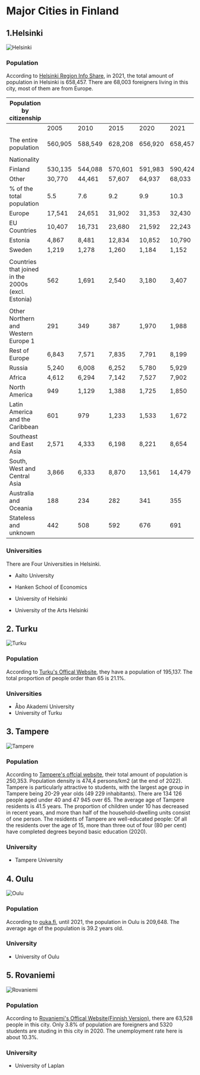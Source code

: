# Major Cities in Finland

## 1.Helsinki

![Helsinki](https://upload.wikimedia.org/wikipedia/commons/2/24/Catedral_Luterana_de_Helsinki%2C_Finlandia%2C_2012-08-14%2C_DD_14.JPG)

### Population

According to [Helsinki Region Info Share](https://hri.fi/data/en_GB/dataset/helsinki-vaesto), in 2021, the total amount of population in Helsinki is 658,457. There are 68,003 foreigners living in this city, most of them are from Europe.

| Population by citizenship                          |         |         |         |         |         |
| -------------------------------------------------- | ------- | ------- | ------- | ------- | ------- |
|                                                    | 2005    | 2010    | 2015    | 2020    | 2021    |
|                                                    |         |         |         |         |         |
| The entire population                              | 560,905 | 588,549 | 628,208 | 656,920 | 658,457 |
|                                                    |         |         |         |         |         |
| Nationality                                        |         |         |         |         |         |
| Finland                                            | 530,135 | 544,088 | 570,601 | 591,983 | 590,424 |
| Other                                              | 30,770  | 44,461  | 57,607  | 64,937  | 68,033  |
| % of the total population                          | 5.5     | 7.6     | 9.2     | 9.9     | 10.3    |
| Europe                                             | 17,541  | 24,651  | 31,902  | 31,353  | 32,430  |
| EU Countries                                       | 10,407  | 16,731  | 23,680  | 21,592  | 22,243  |
| Estonia                                            | 4,867   | 8,481   | 12,834  | 10,852  | 10,790  |
| Sweden                                             | 1,219   | 1,278   | 1,260   | 1,184   | 1,152   |
|                                                    |         |         |         |         |         |
| Countries that joined in the 2000s (excl. Estonia) | 562     | 1,691   | 2,540   | 3,180   | 3,407   |
|                                                    |         |         |         |         |         |
| Other Northern and Western Europe 1                | 291     | 349     | 387     | 1,970   | 1,988   |
| Rest of Europe                                     | 6,843   | 7,571   | 7,835   | 7,791   | 8,199   |
| Russia                                             | 5,240   | 6,008   | 6,252   | 5,780   | 5,929   |
| Africa                                             | 4,612   | 6,294   | 7,142   | 7,527   | 7,902   |
| North America                                      | 949     | 1,129   | 1,388   | 1,725   | 1,850   |
| Latin America and the Caribbean                    | 601     | 979     | 1,233   | 1,533   | 1,672   |
| Southeast and East Asia                            | 2,571   | 4,333   | 6,198   | 8,221   | 8,654   |
| South, West and Central Asia                       | 3,866   | 6,333   | 8,870   | 13,561  | 14,479  |
| Australia and Oceania                              | 188     | 234     | 282     | 341     | 355     |
| Stateless and unknown                              | 442     | 508     | 592     | 676     | 691     |

### Universities

There are Four Universities in Helsinki.

* Aalto University

* Hanken School of Economics

* University of Helsinki

* University of the Arts Helsinki

## 2. Turku
![Turku](https://upload.wikimedia.org/wikipedia/commons/2/2a/View_from_Turku_Cathedral_tower.jpg)
### Population
According to [Turku's Offical Website](https://www.turku.fi/en/statistical-data-about-turku-2022#Population%20and%20families%202020), they have a population of 195,137. The total proportion of people order than 65 is 21.1%.
### Universities
* Åbo Akademi University
* University of Turku
## 3. Tampere
![Tampere](https://upload.wikimedia.org/wikipedia/commons/6/6e/Tammerkoski_from_air.jpg)
### Population
According to [Tampere's offcial website](https://www.tampere.fi/en/information-on-tampere), their total amount of population is 250,353. Population density is 474,4 persons/km2 (at the end of 2022).
Tampere is particularly attractive to students, with the largest age group in Tampere being 20-29 year olds (49 229 inhabitants). There are 134 126 people aged under 40 and 47 945 over 65. The average age of Tampere residents is 41.5 years. The proportion of children under 10 has decreased in recent years, and more than half of the household-dwelling units consist of one person. 
The residents of Tampere are well-educated people: Of all the residents over the age of 15, more than three out of four (80 per cent) have completed degrees beyond basic education (2020). 
### University
* Tampere University
## 4. Oulu

![Oulu](https://upload.wikimedia.org/wikipedia/commons/1/1b/Kirkkokatu_Oulu_20121206_01.JPG)

### Population

According to [ouka.fi](https://www.ouka.fi/oulu/english/information-about-oulu), until 2021, the population in Oulu is 209,648. The average age of the population is 39.2 years old.

### University

* University of Oulu

## 5. Rovaniemi

![Rovaniemi](https://upload.wikimedia.org/wikipedia/commons/1/10/Santa_Claus_Village.jpg)

### Population

According to [Rovaniemi's Offical Website(Finnish Version)](https://www.rovaniemi.fi/Kaupunki-ja-paatoksenteko/Tietoa-Rovaniemesta), there are 63,528 people in this city. Only 3.8% of population are foreigners and 5320 students are studing in this city in 2020. The unemployment rate here is about 10.3%.

### University

* University of Laplan
